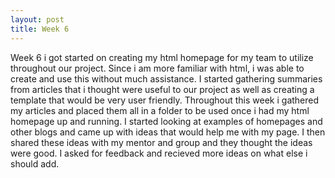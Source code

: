 ```yaml
---
layout: post
title: Week 6
---
```


Week 6 i got started on creating my html homepage for my team to utilize throughout our project. Since i am more familiar with html, i was able to create and use this without much assistance. I started gathering summaries from articles that i thought were useful to our project as well as creating a template that would be very user friendly. Throughout this week i gathered my articles and placed them all in a folder to be used once i had my html homepage up and running. I started looking at examples of homepages and other blogs and came up with ideas that would help me with my page. I then shared these ideas with my mentor and group and they thought the ideas were good. I asked for feedback and recieved more ideas on what else i should add.
